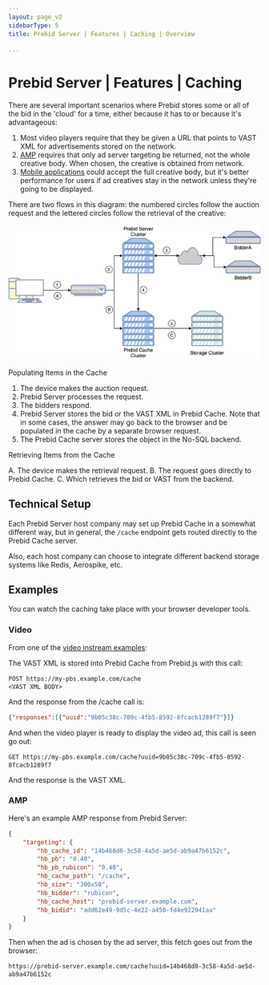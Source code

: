 ```yaml
---
layout: page_v2
sidebarType: 5
title: Prebid Server | Features | Caching | Overview

---
```


# Prebid Server | Features | Caching

There are several important scenarios where Prebid stores some or all of the bid in the 'cloud' for a time, either because it has to or because it's advantageous:

1. Most video players require that they be given a URL that points to VAST XML for advertisements stored on the network. 
1. [AMP](/prebid-server/use-cases/pbs-amp.html) requires that only ad server targeting be returned, not the whole creative body. When chosen, the creative is obtained from network.
1. [Mobile applications](/prebid-server/use-cases/pbs-sdk.html) could accept the full creative body, but it's better performance for users if ad creatives stay in the network unless they're going to be displayed.

There are two flows in this diagram: the numbered circles follow the auction request and the lettered circles follow the retrieval of the creative:

![Prebid Caching Architecture](/assets/images/prebid-server/pbs-cache-feature.png)

Populating Items in the Cache

1. The device makes the auction request.
2. Prebid Server processes the request.
3. The bidders respond.
4. Prebid Server stores the bid or the VAST XML in Prebid Cache. Note that in some cases, the answer may go back to the browser and be populated in the cache by a separate browser request.
5. The Prebid Cache server stores the object in the No-SQL backend.

Retrieving Items from the Cache

A. The device makes the retrieval request.
B. The request goes directly to Prebid Cache.
C. Which retrieves the bid or VAST from the backend.

## Technical Setup

Each Prebid Server host company may set up Prebid Cache in a somewhat
different way, but in general, the `/cache` endpoint gets routed directly
to the Prebid Cache server.

Also, each host company can choose to integrate different backend storage
systems like Redis, Aerospike, etc.

## Examples

You can watch the caching take place with your browser developer tools.

### Video

From one of the [video instream examples](/examples/video/instream/jwplayer/pb-ve-jwplayer-platform.html):

The VAST XML is stored into Prebid Cache from Prebid.js with this call:

```http
POST https://my-pbs.example.com/cache
<VAST XML BODY>
```

And the response from the /cache call is:

```json
{"responses":[{"uuid":"9b05c38c-709c-4fb5-8592-8fcacb1289f7"}]}
```

And when the video player is ready to display the video ad, this
call is seen go out:

```http
GET https://my-pbs.example.com/cache?uuid=9b05c38c-709c-4fb5-8592-8fcacb1289f7
```

And the response is the VAST XML.

### AMP

Here's an example AMP response from Prebid Server:

```json
{
    "targeting": {
        "hb_cache_id": "14b468d0-3c58-4a5d-ae5d-ab9a47b6152c",
        "hb_pb": "0.40",
        "hb_pb_rubicon": "0.40",
        "hb_cache_path": "/cache",
        "hb_size": "300x50",
        "hb_bidder": "rubicon",
        "hb_cache_host": "prebid-server.example.com",
        "hb_bidid": "add62e49-9d5c-4e22-a450-fd4e922941aa"
    }
}
```

Then when the ad is chosen by the ad server, this fetch goes out from the browser:

```http
https://prebid-server.example.com/cache?uuid=14b468d0-3c58-4a5d-ae5d-ab9a47b6152c
```
